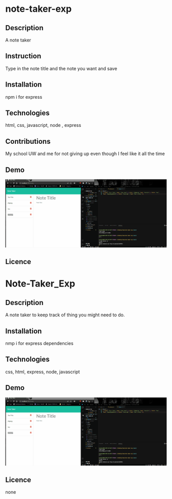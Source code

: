 # note-taker-exp

## Description
A note taker

## Instruction
Type in the note title and the note you want and save

## Installation
npm i for express

## Technologies
html, css, javascript, node , express

## Contributions
My school UW and me for not giving up even though I feel like it all the time

## Demo
 ![](./public/assets/note-taker.gif)

 ## Licence 
# Note-Taker_Exp


## Description 
A note taker to keep track of thing you might need to do. 

## Installation 
nmp i for express dependencies

## Technologies 
css, html, express, node, javascript

## Demo 
![](./public/assets/note-taker.gif)

## Licence 
none